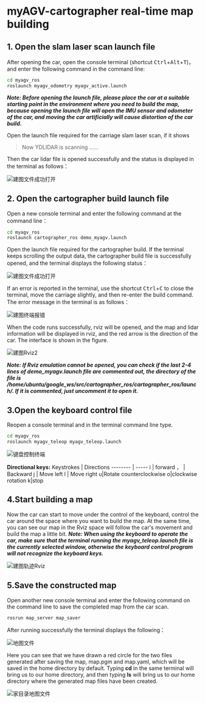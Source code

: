 # myAGV-cartographer real-time map building
## 1. Open the slam laser scan launch file
After opening the car, open the console terminal (shortcut <kbd>Ctrl</kbd>+<kbd>Alt</kbd>+<kbd>T</kbd>)，and enter the following command in the command line:
```bash
cd myagv_ros
roslaunch myagv_odometry myagv_active.launch 
```
***Note: Before opening the launch file, please place the car at a suitable starting point in the environment where you need to build the map, because opening the launch file will open the IMU sensor and odometer of the car, and moving the car artificially will cause distortion of the car build.***

Open the launch file required for the carriage slam laser scan, if it shows

>  Now YDLIDAR is scanning ......

Then the car lidar file is opened successfully and the status is displayed in the terminal as follows：

![建图文件成功打开](../../../resourse/2-serialproduct/myAGV/小车建图/建图终端.png)

## 2. Open the cartographer build launch file
Open a new console terminal and enter the following command at the command line：

```bash
cd myagv_ros
roslaunch cartographer_ros demo_myagv.launch 
```
Open the launch file required for the cartographer build. If the terminal keeps scrolling the output data, the cartographer build file is successfully opened, and the terminal displays the following status：

![建图文件成功打开](../../../resourse/2-serialproduct/myAGV/小车建图/cartographer建图终端.png)

If an error is reported in the terminal, use the shortcut <kbd>Ctrl</kbd>+<kbd>C</kbd> to close the terminal, move the carriage slightly, and then re-enter the build command. The error message in the terminal is as follows：

![建图终端报错](../../../resourse/2-serialproduct/myAGV/小车建图/终端报错.jpg)


When the code runs successfully, rviz will be opened, and the map and lidar information will be displayed in rviz, and the red arrow is the direction of the car. The interface is shown in the figure.

![建图Rviz2](../../../resourse/2-serialproduct/myAGV/小车建图/建图rviz2.jpg)

***Note: If Rviz emulation cannot be opened, you can check if the last 2-4 lines of demo_myagv.launch file are commented out, the directory of the file is /home/ubuntu/google_ws/src/cartographer_ros/cartographer_ros/launch/. If it is commented, just uncomment it to open it.***

## 3.Open the keyboard control file

Reopen a console terminal and in the terminal command line type.

```bash
cd myagv_ros
roslaunch myagv_teleop myagv_teleop.launch
```
![键盘控制终端](../../../resourse/2-serialproduct/myAGV/小车建图/键盘控制终端.png)

**Directional keys:**
Keystrokes    | Directions
-------- | -----
i  | forward
，  | Backward
j | Move left
l | Move right
u|Rotate counterclockwise
o|clockwise rotation
k|stop

## 4.Start building a map
Now the car can start to move under the control of the keyboard, control the car around the space where you want to build the map. At the same time, you can see our map in the Rviz space will follow the car's movement and build the map a little bit.
***Note: When using the keyboard to operate the car, make sure that the terminal running the myagv_teleop.launch file is the currently selected window, otherwise the keyboard control program will not recognize the keyboard keys.***

![建图轨迹Rviz](../../../resourse/2-serialproduct/myAGV/小车建图/建图轨迹rviz.jpg)

## 5.Save the constructed map
Open another new console terminal and enter the following command on the command line to save the completed map from the car scan.
```c
rosrun map_server map_saver 
```
After running successfully the terminal displays the following：

![地图文件](../../../resourse/2-serialproduct/myAGV/小车建图/地图文件.png)

Here you can see that we have drawn a red circle for the two files generated after saving the map, map.pgm and map.yaml, which will be saved in the home directory by default. Typing  **cd** in the same terminal will bring us to our home directory, and then typing **ls** will bring us to our home directory where the generated map files have been created.

![家目录地图文件](../../../resourse/2-serialproduct/myAGV/小车建图/家目录地图文件.png)